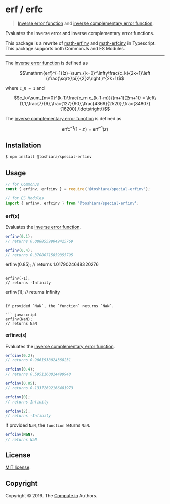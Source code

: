 # erf / erfc

> [Inverse error function][erfinv] and
> [inverse complementary error function][erfcinv].

Evaluates the inverse error and inverse complementary error functions.

This package is a rewrite of
 [math-erfinv](https://github.com/math-io/erfinv)
 and
 [math-erfcinv](https://github.com/math-io/erfcinv)
 in Typescript.
This package supports both CommonJs and ES Modules.

---

The [inverse error function][erfinv] is defined as

```math
\mathrm{erf}^{-1}(z)=\sum_{k=0}^\infty\frac{c_k}{2k+1}\left (\frac{\sqrt{\pi}}{2}z\right )^{2k+1}
```

where `c_0 = 1` and

```math
c_k=\sum_{m=0}^{k-1}\frac{c_m c_{k-1-m}}{(m+1)(2m+1)} = \left\{1,1,\frac{7}{6},\frac{127}{90},\frac{4369}{2520},\frac{34807}{16200},\ldots\right\}
```


The [inverse complementary error function][erfcinv]
 is defined as

```math
\mathrm{erfc}^{-1}(1-z) = \mathrm{erf}^{-1}(z)
```


## Installation

``` bash
$ npm install @toshiara/special-erfinv
```


## Usage

``` javascript
// for CommonJs
const { erfinv, erfcinv } = require('@toshiara/special-erfinv');

// for ES Modules
import { erfinv, erfcinv } from '@toshiara/special-erfinv';
```

### erf(x)

Evaluates the [inverse error function][erfinv].

``` javascript
erfinv(0.1);
// returns 0.08885599049425769

erfinv(0.4);
// returns 0.37080715859355795
```

erfinv(0.85);
// returns 1.0179024648320276
```

erfinv(-1);
// returns -Infinity
```

erfinv(1);
// returns Infinity
```

If provided `NaN`, the `function` returns `NaN`.

``` javascript
erfinv(NaN);
// returns NaN
```


#### erfinvc(x)

Evaluates the [inverse complementary error function][erfcinv].

``` javascript
erfcinv(0.2);
// returns 0.9061938024368231

erfcinv(0.4);
// returns 0.5951160814499948

erfcinv(0.85);
// returns 0.13372692166481973

erfcinv(0);
// returns Infinity

erfcinv(2);
// returns -Infinity
```

If provided `NaN`, the `function` returns `NaN`.

``` javascript
erfcinv(NaN);
// returns NaN
```


## License
[MIT license](http://opensource.org/licenses/MIT).


## Copyright
Copyright &copy; 2016. The [Compute.io](https://github.com/compute-io) Authors.


[erfinv]: https://en.wikipedia.org/wiki/Error_function#Inverse_functions
[erfcinv]: https://en.wikipedia.org/wiki/Error_function#Inverse_functions


